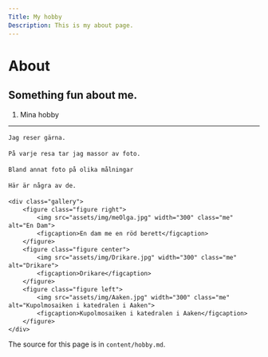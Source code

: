 ```yaml
---
Title: My hobby
Description: This is my about page.
---
```


About
==========================

Something fun about me.
-------------------------

1. Mina hobby
-----------
    Jag reser gärna.

    På varje resa tar jag massor av foto.

    Bland annat foto på olika målningar

    Här är några av de.

    <div class="gallery">
        <figure class="figure right">
            <img src="assets/img/meOlga.jpg" width="300" class="me" alt="En Dam">
            <figcaption>En dam me en röd berett</figcaption>
        </figure>
        <figure class="figure center">
            <img src="assets/img/Drikare.jpg" width="300" class="me" alt="Drikare">
            <figcaption>Drikare</figcaption>
        </figure>
        <figure class="figure left">
            <img src="assets/img/Aaken.jpg" width="300" class="me" alt="Kupolmosaiken i katedralen i Aaken">
            <figcaption>Kupolmosaiken i katedralen i Aaken</figcaption>
        </figure>
    </div>

The source for this page is in `content/hobby.md`.
